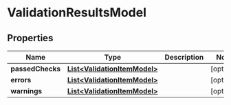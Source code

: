 

# ValidationResultsModel


## Properties

| Name | Type | Description | Notes |
|------------ | ------------- | ------------- | -------------|
|**passedChecks** | [**List&lt;ValidationItemModel&gt;**](ValidationItemModel.md) |  |  [optional] |
|**errors** | [**List&lt;ValidationItemModel&gt;**](ValidationItemModel.md) |  |  [optional] |
|**warnings** | [**List&lt;ValidationItemModel&gt;**](ValidationItemModel.md) |  |  [optional] |



